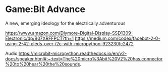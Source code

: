 # Game:Bit Advance
A new, emerging ideology for the electrically adventurous

https://www.amazon.com/Diymore-Digital-Display-SSD1309-Electronic/dp/B07XRFFPCT?th=1
https://medium.com/codex/facebot-2-0-using-2-42-oleds-over-i2c-with-micropython-923230fc2472

Audio
https://microbit-micropython.readthedocs.io/en/v2-docs/speaker.html#:~:text=The%20micro%3Abit%20V2%20has,connector%20to%20hear%20the%20sounds.
